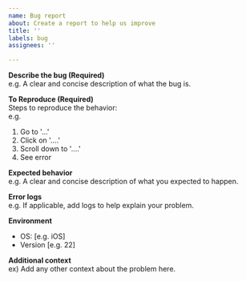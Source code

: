 ```yaml
---
name: Bug report
about: Create a report to help us improve
title: ''
labels: bug
assignees: ''

---
```


**Describe the bug (Required)**  
e.g. A clear and concise description of what the bug is.

**To Reproduce (Required)**  
Steps to reproduce the behavior:  
e.g.   
1. Go to '...'
2. Click on '....'
3. Scroll down to '....'
4. See error

**Expected behavior**  
e.g. A clear and concise description of what you expected to happen.

**Error logs**  
e.g. If applicable, add logs to help explain your problem.

**Environment**  
 - OS: [e.g. iOS]
 - Version [e.g. 22]

**Additional context**  
ex) Add any other context about the problem here.
